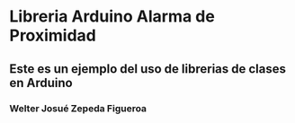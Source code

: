 # Libreria Arduino Alarma de Proximidad
## Este es un ejemplo del uso de librerias de clases en Arduino


### Welter Josué Zepeda Figueroa
